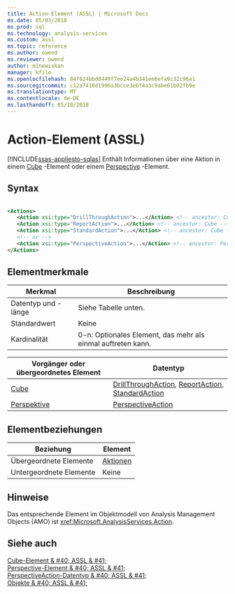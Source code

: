 ```yaml
---
title: Action-Element (ASSL) | Microsoft Docs
ms.date: 05/03/2018
ms.prod: sql
ms.technology: analysis-services
ms.custom: assl
ms.topic: reference
ms.author: owend
ms.reviewer: owend
author: minewiskan
manager: kfile
ms.openlocfilehash: 84f624bbd0449f7ee24a4b341ee6efa9c32c96a1
ms.sourcegitcommit: c12a7416d1996a3bcce3ebf4a3c9abe61b02fb9e
ms.translationtype: MT
ms.contentlocale: de-DE
ms.lasthandoff: 05/10/2018
---
```

# <a name="action-element-assl"></a>Action-Element (ASSL)
[!INCLUDE[ssas-appliesto-sqlas](../../../includes/ssas-appliesto-sqlas.md)]
  Enthält Informationen über eine Aktion in einem [Cube](../../../analysis-services/scripting/objects/cube-element-assl.md) -Element oder einem [Perspective](../../../analysis-services/scripting/objects/perspective-element-assl.md) -Element.  
  
## <a name="syntax"></a>Syntax  
  
```xml  
  
<Actions>  
   <Action xsi:type="DrillThroughAction">...</Action> <!-- ancestor: Cube -->  
   <Action xsi:type="ReportAction">...</Action> <!-- ancestor: Cube -->  
   <Action xsi:type="StandardAction">...</Action> <!-- ancestor: Cube -->  
   <!-- or -->  
   <Action xsi:type="PerspectiveAction">...</Action> <!-- ancestor: Perspective -->  
</Actions>  
```  
  
## <a name="element-characteristics"></a>Elementmerkmale  
  
|Merkmal|Beschreibung|  
|--------------------|-----------------|  
|Datentyp und -länge|Siehe Tabelle unten.|  
|Standardwert|Keine|  
|Kardinalität|0-n: Optionales Element, das mehr als einmal auftreten kann.|  
  
|Vorgänger oder übergeordnetes Element|Datentyp|  
|------------------------|---------------|  
|[Cube](../../../analysis-services/scripting/objects/cube-element-assl.md)|[DrillThroughAction](../../../analysis-services/scripting/data-type/drillthroughaction-data-type-assl.md), [ReportAction](../../../analysis-services/scripting/data-type/reportaction-data-type-assl.md), [StandardAction](../../../analysis-services/scripting/data-type/standardaction-data-type-assl.md)|  
|[Perspektive](../../../analysis-services/scripting/objects/perspective-element-assl.md)|[PerspectiveAction](../../../analysis-services/scripting/data-type/perspectiveaction-data-type-assl.md)|  
  
## <a name="element-relationships"></a>Elementbeziehungen  
  
|Beziehung|Element|  
|------------------|-------------|  
|Übergeordnete Elemente|[Aktionen](../../../analysis-services/scripting/collections/actions-element-assl.md)|  
|Untergeordnete Elemente|Keine|  
  
## <a name="remarks"></a>Hinweise  
 Das entsprechende Element im Objektmodell von Analysis Management Objects (AMO) ist <xref:Microsoft.AnalysisServices.Action>.  
  
## <a name="see-also"></a>Siehe auch  
 [Cube-Element & #40; ASSL & #41;](../../../analysis-services/scripting/objects/cube-element-assl.md)   
 [Perspective-Element & #40; ASSL & #41;](../../../analysis-services/scripting/objects/perspective-element-assl.md)   
 [PerspectiveAction-Datentyp & #40; ASSL & #41;](../../../analysis-services/scripting/data-type/perspectiveaction-data-type-assl.md)   
 [Objekte & #40; ASSL & #41;](../../../analysis-services/scripting/objects/objects-assl.md)  
  
  
